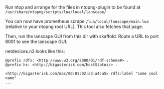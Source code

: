 Run ntop and arrange for the files in ntopng-plugin to be found at 
`/usr/share/ntopng/scripts/lua/local/lanscape/`

You can now have prometheus scrape `/lua/local/lanscape/main.lua` (relative to your ntopng root URL). This tool also fetches that page.

Then, run the lanscape GUI from this dir with skaffold. Route a URL to port 8001 to see the lanscape GUI.

netdevices.n3 looks like this:
```
@prefix rdfs: <http://www.w3.org/2000/01/rdf-schema#> .
@prefix hs: <http://bigasterisk.com/hostStatus/> .

<http://bigasterisk.com/mac/00:01:02:a3:a4:a5> rdfs:label "some cool name" .
...

```